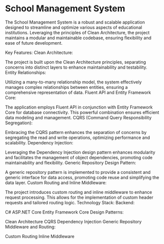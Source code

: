 
<h1> School Management System</h1>
<h3Overview:</h3>
The School Management System is a robust and scalable application designed to streamline and optimize various aspects of educational institutions. Leveraging the principles of Clean Architecture, the project maintains a modular and maintainable codebase, ensuring flexibility and ease of future development.

Key Features:
Clean Architecture:

The project is built upon the Clean Architecture principles, separating concerns into distinct layers to enhance maintainability and testability.
Entity Relationships:

Utilizing a many-to-many relationship model, the system effectively manages complex relationships between entities, ensuring a comprehensive representation of data.
Fluent API and Entity Framework Core:

The application employs Fluent API in conjunction with Entity Framework Core for database connectivity. This powerful combination ensures efficient data modeling and management.
CQRS (Command Query Responsibility Segregation):

Embracing the CQRS pattern enhances the separation of concerns by segregating the read and write operations, optimizing performance and scalability.
Dependency Injection:

Leveraging the Dependency Injection design pattern enhances modularity and facilitates the management of object dependencies, promoting code maintainability and flexibility.
Generic Repository Design Pattern:

A generic repository pattern is implemented to provide a consistent and generic interface for data access, promoting code reuse and simplifying the data layer.
Custom Routing and Inline Middleware:

The project introduces custom routing and inline middleware to enhance request processing. This allows for the implementation of custom header requests and tailored routing logic.
Technology Stack:
Backend:

C#
ASP.NET Core
Entity Framework Core
Design Patterns:

Clean Architecture
CQRS
Dependency Injection
Generic Repository
Middleware and Routing:

Custom Routing
Inline Middleware
